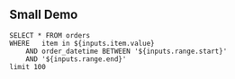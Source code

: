 <script>
	const userQ = buildQuery(() => `
SELECT * FROM orders 
WHERE 	item in ${inputs.item.value} 
	AND order_datetime BETWEEN '${inputs.range.start}' 
	AND '${inputs.range.end}' 
limit 100
	`)

	const measure = (lambda, rootStore) => {
		rootStore.track();
		const str = lambda();
		const usedPaths = rootStore.fetch()
		// ... do dag things
		return {
			text, invokedDagNodes
		}
	}

	const q = Query.withDag(...)

	q.update`SELECT * FROM orders 
WHERE 	item in ${inputs.item.value}
	AND order_datetime BETWEEN '${inputs.range.start}' 
	AND '${inputs.range.end}' 
limit 100`

	q.update(() => `SELECT * FROM orders 
WHERE 	item in ${inputs.item.value} 
	AND order_datetime BETWEEN '${inputs.range.start}' 
	AND '${inputs.range.end}' 
limit 100`)
</script>


## Small Demo

<Dropdown multiple title="Item" name="item" value="item" data="orders" noDefault />
<DateRange name="range" dates="order_datetime" data="orders" />

```selected_items
SELECT * FROM orders 
WHERE 	item in ${inputs.item.value} 
	AND order_datetime BETWEEN '${inputs.range.start}' 
	AND '${inputs.range.end}' 
limit 100
```

<DataTable data={selected_items} />
